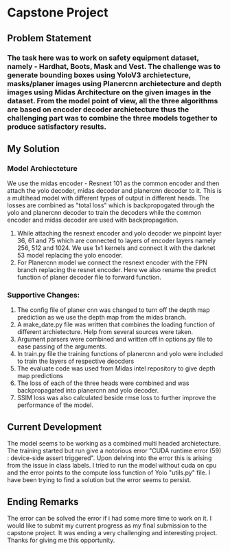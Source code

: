 # Capstone Project 

## Problem Statement 

### The task here was to work on safety equipment dataset, namely - Hardhat, Boots, Mask and Vest. The challenge was to generate bounding boxes using YoloV3 archietecture, masks/planer images using Planercnn archietecture and depth images using Midas Architecture on the given images in the dataset. From the model point of view, all the three algorithms are based on encoder decoder archietecture thus the challenging part was to combine the three models together to produce satisfactory results. 

## My Solution

### Model Archiecteture
We use the midas encoder - Resnext 101 as the common encoder and then attach the yolo decoder, midas decoder and planercnn decoder to it. This is a multihead model with different types of output in different heads. The losses are combined as "total loss" which is backpropogated through the yolo and planercnn decoder to train the decoders while the common encoder and midas decoder are used with backpropagation. 

1. While attaching the resnext encoder and yolo decoder we pinpoint layer 36, 61 and 75 which are connected to layers of encoder layers namely 256, 512 and 1024. We use 1x1 kernels and connect it with the darknet 53 model replacing the yolo encoder. 
2. For Planercnn model we connect the resnext encoder with the FPN branch replacing the resnet encoder. Here we also rename the predict function of planer decoder file to forward function.

### Supportive Changes:
1. The config file of planer cnn was changed to turn off the depth map prediction as we use the depth map from the midas branch.
2. A make_date.py file was written that combines the loading function of different archietecture. Help from several sources were taken.
3. Argument parsers were combined and written off in options.py file to ease passing of the arguments.
4. In train.py file the training functions of planercnn and yolo were included to train the layers of respective deocders
5. The evaluate code was used from Midas intel repository to give depth map predictions
6. The loss of each of the three heads were combined and was backpropagated into planercnn and yolo decoder.
7. SSIM loss was also calculated beside rmse loss to further improve the performance of the model.


## Current Development

The model seems to be working as a combined multi headed archietecture. The training started but run give a notorious error "CUDA runtime error (59) : device-side assert triggered". Upon delving into the error this is arising from the issue in class labels. I tried to run the model without cuda on cpu and the error points to the compute loss function of Yolo "utils.py" file. I have been trying to find a solution but the error seems to persist. 


## Ending Remarks

The error can be solved the error if i had some more time to work on it. I would like to submit my current progress as my final submission to the capstone project. It was ending a very challenging and interesting project. Thanks for giving me this opportunity.


 
